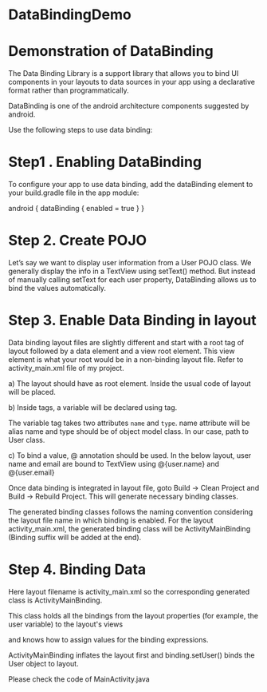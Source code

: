 # DataBindingDemo

# Demonstration of DataBinding

The Data Binding Library is a support library that allows you to bind UI components in your layouts to data sources in your app using a declarative format rather than programmatically.

DataBinding is one of the android architecture components suggested by android.

Use the following steps to use data binding:

# Step1 . Enabling DataBinding

To configure your app to use data binding, add the dataBinding element to your build.gradle file in the app module:

android {
    dataBinding {
        enabled = true
    }
}

# Step 2. Create POJO

Let’s say we want to display user information from a User POJO class.
We generally display the info in a TextView using setText() method. 
But instead of manually calling setText for each user property, DataBinding allows us to bind the values automatically.

# Step 3. Enable Data Binding in layout

Data binding layout files are slightly different and start with a root tag of layout followed by a 
data element and a view root element. This view element is what your root would be in a non-binding layout file.
Refer to activity_main.xml file of my project.

a) The layout should have <layout> as root element. Inside <layout> the usual code of layout will be placed.

b) Inside <data> tags, a variable will be declared using <variable> tag. 

The variable tag takes two attributes `name` and `type`. name attribute will be alias name and type should be of object model class. In our case, path to User class.

c) To bind a value, @ annotation should be used. In the below layout, user name and email are bound to TextView using @{user.name} and @{user.email}

Once data binding is integrated in layout file, goto Build -> Clean Project and Build -> Rebuild Project. This will generate necessary binding classes.

The generated binding classes follows the naming convention considering the layout file name in which binding is enabled. For the layout activity_main.xml, the generated binding class will be ActivityMainBinding (Binding suffix will be added at the end).

# Step 4. Binding Data

Here layout filename is activity_main.xml so the corresponding generated class is ActivityMainBinding. 

This class holds all the bindings from the layout properties (for example, the user variable) to the layout's views 

and knows how to assign values for the binding expressions.

ActivityMainBinding inflates the layout first and binding.setUser() binds the User object to layout.

Please check the code of MainActivity.java






